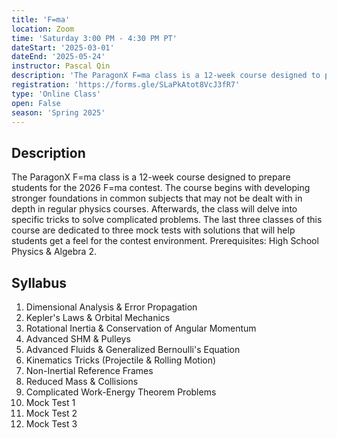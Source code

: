 ```yaml
---
title: 'F=ma'
location: Zoom
time: 'Saturday 3:00 PM - 4:30 PM PT'
dateStart: '2025-03-01'
dateEnd: '2025-05-24'
instructor: Pascal Qin
description: 'The ParagonX F=ma class is a 12-week course designed to prepare students for the 2026 F=ma contest. The course begins with developing stronger foundations in common subjects that may not be dealt with in depth in regular physics courses. Afterwards, the class will delve into specific tricks to solve complicated problems.'
registration: 'https://forms.gle/SLaPkAtot8VcJ3fR7'
type: 'Online Class'
open: False
season: 'Spring 2025'
---
```


## Description

The ParagonX F=ma class is a 12-week course designed to prepare students for the 2026 F=ma contest. The course begins with developing stronger foundations in common subjects that may not be dealt with in depth in regular physics courses. Afterwards, the class will delve into specific tricks to solve complicated problems. The last three classes of this course are dedicated to three mock tests with solutions that will help students get a feel for the contest environment. Prerequisites: High School Physics & Algebra 2.

## Syllabus

1. Dimensional Analysis & Error Propagation
2. Kepler's Laws & Orbital Mechanics
3. Rotational Inertia & Conservation of Angular Momentum
4. Advanced SHM & Pulleys
5. Advanced Fluids & Generalized Bernoulli's Equation
6. Kinematics Tricks (Projectile & Rolling Motion)
7. Non-Inertial Reference Frames
8. Reduced Mass & Collisions
9. Complicated Work-Energy Theorem Problems
10. Mock Test 1
11. Mock Test 2
12. Mock Test 3
